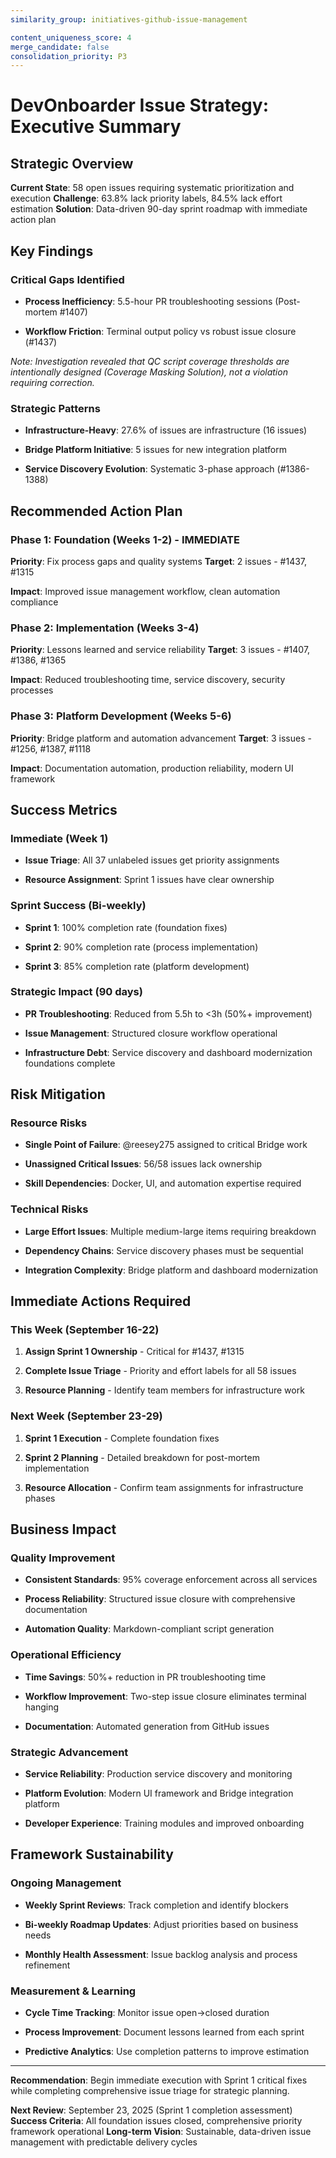 ```yaml
---
similarity_group: initiatives-github-issue-management

content_uniqueness_score: 4
merge_candidate: false
consolidation_priority: P3
---
```


# DevOnboarder Issue Strategy: Executive Summary

## Strategic Overview

**Current State**: 58 open issues requiring systematic prioritization and execution
**Challenge**: 63.8% lack priority labels, 84.5% lack effort estimation
**Solution**: Data-driven 90-day sprint roadmap with immediate action plan

## Key Findings

### Critical Gaps Identified

- **Process Inefficiency**: 5.5-hour PR troubleshooting sessions (Post-mortem #1407)

- **Workflow Friction**: Terminal output policy vs robust issue closure (#1437)

*Note: Investigation revealed that QC script coverage thresholds are intentionally designed (Coverage Masking Solution), not a violation requiring correction.*

### Strategic Patterns

- **Infrastructure-Heavy**: 27.6% of issues are infrastructure (16 issues)

- **Bridge Platform Initiative**: 5 issues for new integration platform

- **Service Discovery Evolution**: Systematic 3-phase approach (#1386-1388)

## Recommended Action Plan

### Phase 1: Foundation (Weeks 1-2) - IMMEDIATE

**Priority**: Fix process gaps and quality systems
**Target**: 2 issues - #1437, #1315

**Impact**: Improved issue management workflow, clean automation compliance

### Phase 2: Implementation (Weeks 3-4)

**Priority**: Lessons learned and service reliability
**Target**: 3 issues - #1407, #1386, #1365

**Impact**: Reduced troubleshooting time, service discovery, security processes

### Phase 3: Platform Development (Weeks 5-6)

**Priority**: Bridge platform and automation advancement
**Target**: 3 issues - #1256, #1387, #1118

**Impact**: Documentation automation, production reliability, modern UI framework

## Success Metrics

### Immediate (Week 1)

- **Issue Triage**: All 37 unlabeled issues get priority assignments

- **Resource Assignment**: Sprint 1 issues have clear ownership

### Sprint Success (Bi-weekly)

- **Sprint 1**: 100% completion rate (foundation fixes)

- **Sprint 2**: 90% completion rate (process implementation)

- **Sprint 3**: 85% completion rate (platform development)

### Strategic Impact (90 days)

- **PR Troubleshooting**: Reduced from 5.5h to <3h (50%+ improvement)

- **Issue Management**: Structured closure workflow operational

- **Infrastructure Debt**: Service discovery and dashboard modernization foundations complete

## Risk Mitigation

### Resource Risks

- **Single Point of Failure**: @reesey275 assigned to critical Bridge work

- **Unassigned Critical Issues**: 56/58 issues lack ownership

- **Skill Dependencies**: Docker, UI, and automation expertise required

### Technical Risks

- **Large Effort Issues**: Multiple medium-large items requiring breakdown

- **Dependency Chains**: Service discovery phases must be sequential

- **Integration Complexity**: Bridge platform and dashboard modernization

## Immediate Actions Required

### This Week (September 16-22)

1. **Assign Sprint 1 Ownership** - Critical for #1437, #1315

2. **Complete Issue Triage** - Priority and effort labels for all 58 issues

3. **Resource Planning** - Identify team members for infrastructure work

### Next Week (September 23-29)

1. **Sprint 1 Execution** - Complete foundation fixes

2. **Sprint 2 Planning** - Detailed breakdown for post-mortem implementation

3. **Resource Allocation** - Confirm team assignments for infrastructure phases

## Business Impact

### Quality Improvement

- **Consistent Standards**: 95% coverage enforcement across all services

- **Process Reliability**: Structured issue closure with comprehensive documentation

- **Automation Quality**: Markdown-compliant script generation

### Operational Efficiency

- **Time Savings**: 50%+ reduction in PR troubleshooting time

- **Workflow Improvement**: Two-step issue closure eliminates terminal hanging

- **Documentation**: Automated generation from GitHub issues

### Strategic Advancement

- **Service Reliability**: Production service discovery and monitoring

- **Platform Evolution**: Modern UI framework and Bridge integration platform

- **Developer Experience**: Training modules and improved onboarding

## Framework Sustainability

### Ongoing Management

- **Weekly Sprint Reviews**: Track completion and identify blockers

- **Bi-weekly Roadmap Updates**: Adjust priorities based on business needs

- **Monthly Health Assessment**: Issue backlog analysis and process refinement

### Measurement & Learning

- **Cycle Time Tracking**: Monitor issue open→closed duration

- **Process Improvement**: Document lessons learned from each sprint

- **Predictive Analytics**: Use completion patterns to improve estimation

---

**Recommendation**: Begin immediate execution with Sprint 1 critical fixes while completing comprehensive issue triage for strategic planning.

**Next Review**: September 23, 2025 (Sprint 1 completion assessment)
**Success Criteria**: All foundation issues closed, comprehensive priority framework operational
**Long-term Vision**: Sustainable, data-driven issue management with predictable delivery cycles
